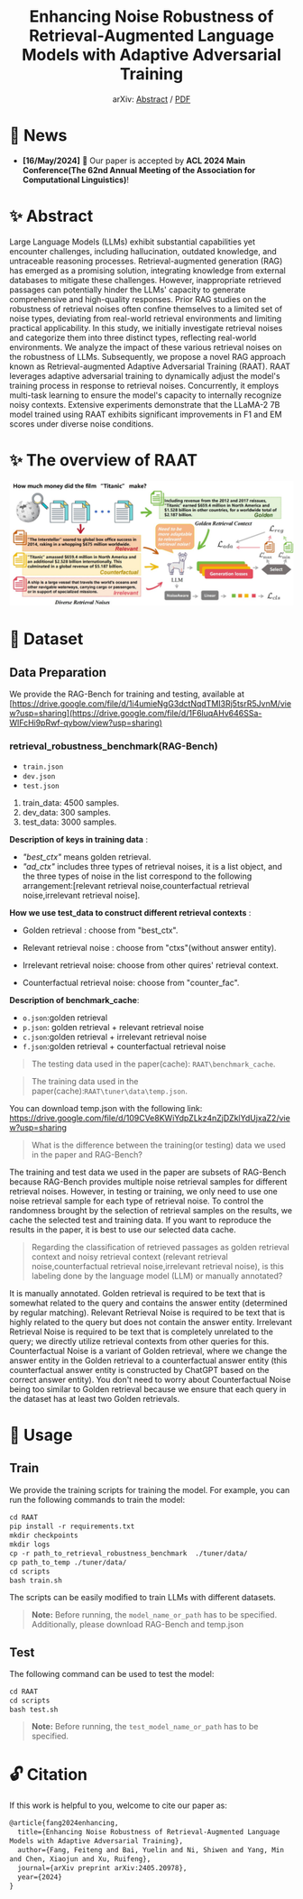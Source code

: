 <div align="center">
<h1>Enhancing Noise Robustness of Retrieval-Augmented Language Models
with Adaptive Adversarial Training</h1>

arXiv: [Abstract](https://arxiv.org/abs/2405.20978) / [PDF](https://arxiv.org/pdf/2405.20978)

</div>

# 📣 News
- **[16/May/2024]** 🎉 Our paper is accepted by **ACL 2024 Main Conference(The 62nd Annual Meeting of the Association for Computational Linguistics)**!

# ✨ Abstract
Large Language Models (LLMs) exhibit substantial capabilities yet encounter challenges, including hallucination, outdated knowledge, and untraceable reasoning processes. Retrieval-augmented generation (RAG) has emerged as a promising solution, integrating knowledge from external databases to mitigate these challenges. However, inappropriate retrieved passages can potentially hinder the LLMs' capacity to generate comprehensive and high-quality responses. Prior RAG studies on the robustness of retrieval noises often confine themselves to a limited set of noise types, deviating from real-world retrieval environments and limiting practical applicability. In this study, we initially investigate retrieval noises and categorize them into three distinct types, reflecting real-world environments. We analyze the impact of these various retrieval noises on the robustness of LLMs. Subsequently, we propose a novel RAG approach known as Retrieval-augmented Adaptive Adversarial Training (RAAT). RAAT leverages adaptive adversarial training to dynamically adjust the model's training process in response to retrieval noises. Concurrently, it employs multi-task learning to ensure the model's capacity to internally recognize noisy contexts. Extensive experiments demonstrate that the LLaMA-2 7B model trained using RAAT exhibits significant improvements in F1 and EM scores under diverse noise conditions.

# ✨ The overview of RAAT
<div align="center"><img src="resources\overview.jpg" style="zoom:100%"></div>

# 💪 Dataset
## Data Preparation
We provide the RAG-Bench for training and testing, available at 
[https://drive.google.com/file/d/1i4umieNgG3dctNqdTMI3Rj5tsrR5JvnM/view?usp=sharing](https://drive.google.com/file/d/1F6luqAHv646SSa-WlFcHi9pRwf-qybow/view?usp=sharing)

### retrieval_robustness_benchmark(RAG-Bench)
- `train.json`
- `dev.json`
- `test.json`

1. train_data: 4500 samples.
2. dev_data: 300 samples.
3. test_data: 3000 samples.

__Description of keys in training data__ : 
* _"best_ctx"_ means golden retrieval. 
* _"ad_ctx"_ includes three types of retrieval noises, it is a list object, and the three types of noise in the list correspond to the following arrangement:[relevant retrieval noise,counterfactual retrieval noise,irrelevant retrieval noise].

__How we use test_data to construct different retrieval contexts__ : 

* Golden retrieval : choose from "best_ctx".

* Relevant retrieval noise : choose from "ctxs"(without answer entity).

* Irrelevant retrieval noise: choose from other quires' retrieval context.

* Counterfactual retrieval noise: choose from "counter_fac".

__Description of benchmark_cache__: 

* ```o.json```:golden retrieval
* ```p.json```: golden retrieval + relevant retrieval noise
* ```c.json```:golden retrieval + irrelevant retrieval noise
* ```f.json```:golden retrieval + counterfactual retrieval noise

> The testing data used in the paper(cache): ```RAAT\benchmark_cache```.

> The training data used in the paper(cache):```RAAT\tuner\data\temp.json```.

You can download temp.json with the following link: https://drive.google.com/file/d/109CVe8KWiYdpZLkz4nZjDZklYdUjxaZ2/view?usp=sharing

> What is the difference between the training(or testing) data we used in the paper and RAG-Bench?

The training and test data we used in the paper are subsets of RAG-Bench because RAG-Bench provides multiple noise retrieval samples for different retrieval noises. However, in testing or training, we only need to use one noise retrieval sample for each type of retrieval noise. To control the randomness brought by the selection of retrieval samples on the results, we cache the selected test and training data. If you want to reproduce the results in the paper, it is best to use our selected data cache.

> Regarding the classification of retrieved passages as golden retrieval context and noisy retrieval context (relevant retrieval noise,counterfactual retrieval noise,irrelevant retrieval noise), is this labeling done by the language model (LLM) or manually annotated?

It is manually annotated. Golden retrieval is required to be text that is somewhat related to the query and contains the answer entity (determined by regular matching). Relevant Retrieval Noise is required to be text that is highly related to the query but does not contain the answer entity. Irrelevant Retrieval Noise is required to be text that is completely unrelated to the query; we directly utilize retrieval contexts from other queries for this. Counterfactual Noise is a variant of Golden retrieval, where we change the answer entity in the Golden retrieval to a counterfactual answer entity (this counterfactual answer entity is constructed by ChatGPT based on the correct answer entity). You don't need to worry about Counterfactual Noise being too similar to Golden retrieval because we ensure that each query in the dataset has at least two Golden retrievals.
  

# 💪 Usage
## Train
We provide the training scripts for training the model. For example, you can run the following commands to train the model:
```
cd RAAT
pip install -r requirements.txt
mkdir checkpoints
mkdir logs
cp -r path_to_retrieval_robustness_benchmark  ./tuner/data/
cp path_to_temp ./tuner/data/
cd scripts
bash train.sh
```
The scripts can be easily modified to train LLMs with different datasets. 
> **Note:** Before running, the ```model_name_or_path```  has to be specified. Additionally, please download RAG-Bench and temp.json

## Test
The following command can be used to test the model:
```
cd RAAT
cd scripts
bash test.sh
```
> **Note:** Before running, the ```test_model_name_or_path```  has to be specified.

# 🔓 Citation
If this work is helpful to you, welcome to cite our paper as:
```
@article{fang2024enhancing,
  title={Enhancing Noise Robustness of Retrieval-Augmented Language Models with Adaptive Adversarial Training},
  author={Fang, Feiteng and Bai, Yuelin and Ni, Shiwen and Yang, Min and Chen, Xiaojun and Xu, Ruifeng},
  journal={arXiv preprint arXiv:2405.20978},
  year={2024}
}
```
